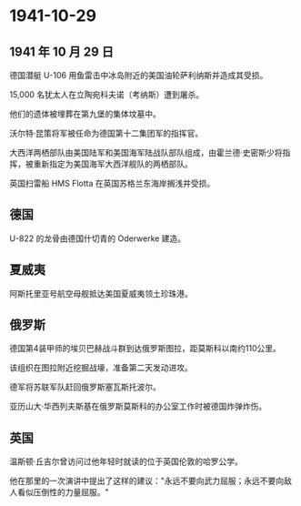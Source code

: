 # 1941-10-29

## 1941 年 10 月 29 日

德国潜艇 U-106 用鱼雷击中冰岛附近的美国油轮萨利纳斯并造成其受损。

15,000 名犹太人在立陶宛科夫诺（考纳斯）遭到屠杀。

他们的遗体被埋葬在第九堡的集体坟墓中。

沃尔特·昆策将军被任命为德国第十二集团军的指挥官。

大西洋两栖部队由美国陆军和美国海军陆战队部队组成，由霍兰德·史密斯少将指挥，被重新指定为美国海军大西洋舰队的两栖部队。

英国扫雷船 HMS Flotta 在英国苏格兰东海岸搁浅并受损。

## 德国

U-822 的龙骨由德国什切青的 Oderwerke 建造。

## 夏威夷

阿斯托里亚号航空母舰抵达美国夏威夷领土珍珠港。

## 俄罗斯

德国第4装甲师的埃贝巴赫战斗群到达俄罗斯图拉，距莫斯科以南约110公里。

该组织在图拉附近挖掘战壕，准备第二天发动进攻。

德军将苏联军队赶回俄罗斯塞瓦斯托波尔。

亚历山大·华西列夫斯基在俄罗斯莫斯科的办公室工作时被德国炸弹炸伤。

## 英国

温斯顿·丘吉尔曾访问过他年轻时就读的位于英国伦敦的哈罗公学。

他在那里的一次演讲中提出了这样的建议："永远不要向武力屈服；永远不要向敌人看似压倒性的力量屈服。"

